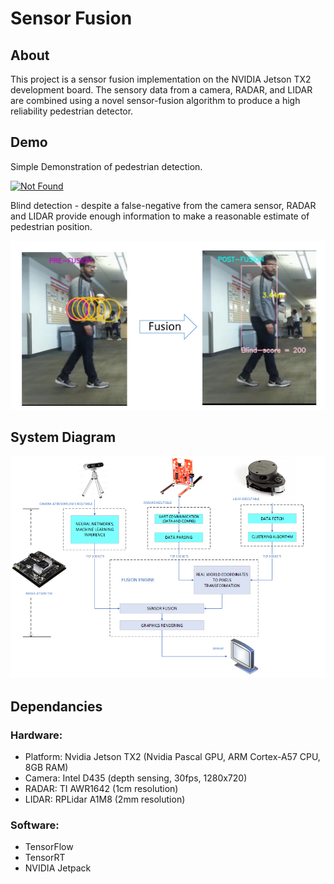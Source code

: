 # Sensor Fusion

## About

This project is a sensor fusion implementation on the NVIDIA Jetson TX2 development board. The sensory data from a camera, RADAR, and LIDAR are combined using a novel sensor-fusion algorithm to produce a high reliability pedestrian detector.

## Demo

Simple Demonstration of pedestrian detection.

[![Not Found](https://img.youtube.com/vi/swne_90ZV08/0.jpg)](https://www.youtube.com/watch?v=swne_90ZV08)

Blind detection - despite a false-negative from the camera sensor, RADAR and LIDAR provide enough information to make a reasonable estimate of pedestrian position.

<img src="/media/blind.PNG">

## System Diagram

<img src="/media/system_diagram.PNG">

## Dependancies

### Hardware: 

- Platform: Nvidia Jetson TX2 (Nvidia Pascal GPU, ARM Cortex-A57 CPU, 8GB RAM)
- Camera: Intel D435 (depth sensing, 30fps, 1280x720)
- RADAR: TI AWR1642 (1cm resolution)
- LIDAR: RPLidar A1M8 (2mm resolution)

### Software:

- TensorFlow
- TensorRT
- NVIDIA Jetpack